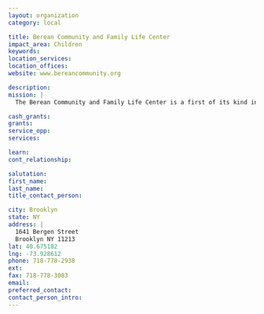 ```yaml
---
layout: organization
category: local

title: Berean Community and Family Life Center
impact_area: Children
keywords: 
location_services: 
location_offices: 
website: www.bereancommunity.org

description: 
mission: |
  The Berean Community and Family Life Center is a first of its kind in New York City for a faith-based organization that focuses on health and wellness for adults and children.

cash_grants: 
grants: 
service_opp: 
services: 

learn: 
cont_relationship: 

salutation: 
first_name: 
last_name: 
title_contact_person: 

city: Brooklyn
state: NY
address: |
  1641 Bergen Street  
  Brooklyn NY 11213
lat: 40.675182
lng: -73.928612
phone: 718-778-2938
ext: 
fax: 718-778-3083
email: 
preferred_contact: 
contact_person_intro: 
---
```

